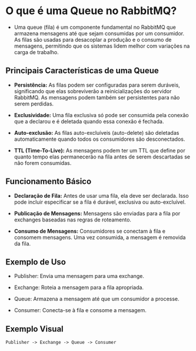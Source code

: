 # O que é uma Queue no RabbitMQ?

- Uma queue (fila) é um componente fundamental no RabbitMQ que armazena mensagens até que sejam consumidas por um consumidor. As filas são usadas para desacoplar a produção e o consumo de mensagens, permitindo que os sistemas lidem melhor com variações na carga de trabalho.

## Principais Características de uma Queue

- **Persistência:** As filas podem ser configuradas para serem duráveis, significando que elas sobreviverão a reinicializações do servidor RabbitMQ. As mensagens podem também ser persistentes para não serem perdidas.

- **Exclusividade:** Uma fila exclusiva só pode ser consumida pela conexão que a declarou e é deletada quando essa conexão é fechada.

- **Auto-exclusão:** As filas auto-excluíveis (auto-delete) são deletadas automaticamente quando todos os consumidores são desconectados.

- **TTL (Time-To-Live):** As mensagens podem ter um TTL que define por quanto tempo elas permanecerão na fila antes de serem descartadas se não forem consumidas.

## Funcionamento Básico
 - **Declaração de Fila:** Antes de usar uma fila, ela deve ser declarada. Isso pode incluir especificar se a fila é durável, exclusiva ou auto-excluível.

 - **Publicação de Mensagens:** Mensagens são enviadas para a fila por exchanges baseadas nas regras de roteamento.

 - **Consumo de Mensagens:** Consumidores se conectam à fila e consomem mensagens. Uma vez consumida, a mensagem é removida da fila.


## Exemplo de Uso

- Publisher: Envia uma mensagem para uma exchange.

- Exchange: Roteia a mensagem para a fila apropriada.

- Queue: Armazena a mensagem até que um consumidor a processe.

- Consumer: Conecta-se à fila e consome a mensagem.

## Exemplo Visual
```text
Publisher -> Exchange -> Queue -> Consumer
```